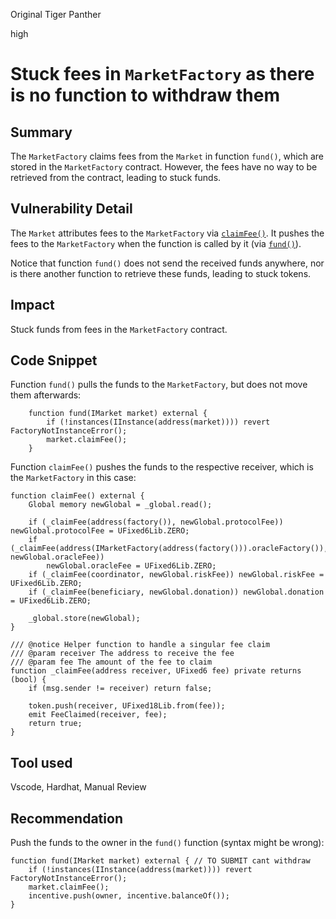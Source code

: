 Original Tiger Panther

high

# Stuck fees in `MarketFactory` as there is no function to withdraw them
## Summary
The `MarketFactory` claims fees from the `Market` in function `fund()`, which are stored in the `MarketFactory` contract. However, the fees have no way to be retrieved from the contract, leading to stuck funds.

## Vulnerability Detail
The `Market` attributes fees to the `MarketFactory` via [`claimFee()`](https://github.com/sherlock-audit/2023-07-perennial/blob/main/perennial-v2/packages/perennial/contracts/Market.sol#L134). It pushes the fees to the `MarketFactory` when the function is called by it (via [`fund()`](https://github.com/sherlock-audit/2023-07-perennial/blob/main/perennial-v2/packages/perennial/contracts/MarketFactory.sol#L87)).

Notice that function `fund()` does not send the received funds anywhere, nor is there another function to retrieve these funds, leading to stuck tokens.

## Impact
Stuck funds from fees in the `MarketFactory` contract.

## Code Snippet
Function `fund()` pulls the funds to the `MarketFactory`, but does not move them afterwards:
```solidity
    function fund(IMarket market) external {
        if (!instances(IInstance(address(market)))) revert FactoryNotInstanceError();
        market.claimFee();
    }
```
Function `claimFee()` pushes the funds to the respective receiver, which is the `MarketFactory` in this case:
```solidity
function claimFee() external {
    Global memory newGlobal = _global.read();

    if (_claimFee(address(factory()), newGlobal.protocolFee)) newGlobal.protocolFee = UFixed6Lib.ZERO;
    if (_claimFee(address(IMarketFactory(address(factory())).oracleFactory()), newGlobal.oracleFee))
        newGlobal.oracleFee = UFixed6Lib.ZERO;
    if (_claimFee(coordinator, newGlobal.riskFee)) newGlobal.riskFee = UFixed6Lib.ZERO;
    if (_claimFee(beneficiary, newGlobal.donation)) newGlobal.donation = UFixed6Lib.ZERO;

    _global.store(newGlobal);
}

/// @notice Helper function to handle a singular fee claim
/// @param receiver The address to receive the fee
/// @param fee The amount of the fee to claim
function _claimFee(address receiver, UFixed6 fee) private returns (bool) {
    if (msg.sender != receiver) return false;

    token.push(receiver, UFixed18Lib.from(fee));
    emit FeeClaimed(receiver, fee);
    return true;
}
```

## Tool used
Vscode, Hardhat, Manual Review

## Recommendation
Push the funds to the owner in the `fund()` function (syntax might be wrong):
```solidity
function fund(IMarket market) external { // TO SUBMIT cant withdraw
    if (!instances(IInstance(address(market)))) revert FactoryNotInstanceError();
    market.claimFee();
    incentive.push(owner, incentive.balanceOf());
}
```